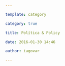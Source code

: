 ```yaml
---

template: category

category: true

title: Política & Policy

date: 2016-01-30 14:46

author: iagovar

---
```




